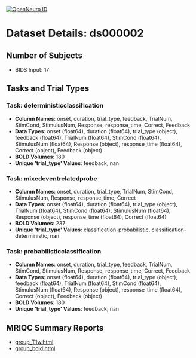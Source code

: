 [![OpenNeuro ID](https://img.shields.io/badge/OpenNeuro_Dataset-ds000002-blue?style=for-the-badge)](https://openneuro.org/datasets/ds000002)

# Dataset Details: ds000002

## Number of Subjects
- BIDS Input: 17

## Tasks and Trial Types
### Task: deterministicclassification
- **Column Names**: onset, duration, trial_type, feedback, TrialNum, StimCond, StimulusNum, Response, response_time, Correct, Feedback
- **Data Types**: onset (float64), duration (float64), trial_type (object), feedback (float64), TrialNum (float64), StimCond (float64), StimulusNum (float64), Response (object), response_time (float64), Correct (object), Feedback (object)
- **BOLD Volumes**: 180
- **Unique 'trial_type' Values**: feedback, nan

### Task: mixedeventrelatedprobe
- **Column Names**: onset, duration, trial_type, TrialNum, StimCond, StimulusNum, Response, response_time, Correct
- **Data Types**: onset (float64), duration (float64), trial_type (object), TrialNum (float64), StimCond (float64), StimulusNum (float64), Response (object), response_time (float64), Correct (float64)
- **BOLD Volumes**: 237
- **Unique 'trial_type' Values**: classification-probabilistic, classification-deterministic, nan

### Task: probabilisticclassification
- **Column Names**: onset, duration, trial_type, feedback, TrialNum, StimCond, StimulusNum, Response, response_time, Correct, Feedback
- **Data Types**: onset (float64), duration (float64), trial_type (object), feedback (float64), TrialNum (float64), StimCond (float64), StimulusNum (float64), Response (object), response_time (float64), Correct (object), Feedback (object)
- **BOLD Volumes**: 180
- **Unique 'trial_type' Values**: feedback, nan

## MRIQC Summary Reports
- [group_T1w.html](https://htmlpreview.github.io/?https://github.com/demidenm/openneuro_glmfitlins/blob/main/statsmodel_specs/ds000002/mriqc_summary/group_T1w.html)
- [group_bold.html](https://htmlpreview.github.io/?https://github.com/demidenm/openneuro_glmfitlins/blob/main/statsmodel_specs/ds000002/mriqc_summary/group_bold.html)
